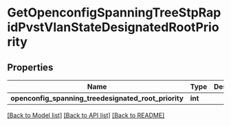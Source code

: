 # GetOpenconfigSpanningTreeStpRapidPvstVlanStateDesignatedRootPriority

## Properties
Name | Type | Description | Notes
------------ | ------------- | ------------- | -------------
**openconfig_spanning_treedesignated_root_priority** | **int** |  | [optional] 

[[Back to Model list]](../README.md#documentation-for-models) [[Back to API list]](../README.md#documentation-for-api-endpoints) [[Back to README]](../README.md)


